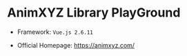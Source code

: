 # AnimXYZ Library PlayGround

- Framework: `Vue.js 2.6.11`

- Official Homepage: https://animxyz.com/